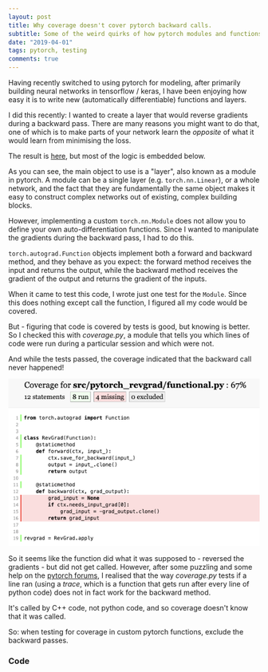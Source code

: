 ```yaml
---
layout: post
title: Why coverage doesn't cover pytorch backward calls.
subtitle: Some of the weird quirks of how pytorch modules and functions are called.
date: "2019-04-01"
tags: pytorch, testing
comments: true
---
```


Having recently switched to using pytorch for modeling, after primarily building
neural networks in tensorflow / keras, I have been enjoying how easy it is to
write new (automatically differentiable) functions and layers.

I did this recently: I wanted to create a layer that would reverse gradients
during a backward pass. There are many reasons you might want to do that, one of
which is to make parts of your network learn the _opposite_ of what it would
learn from minimising the loss.

The result is [here](https://github.com/janfreyberg/pytorch-revgrad), but most
of the logic is embedded below.

As you can see, the main object to use is a "layer", also known as a module in
pytorch. A module can be a single layer (e.g. `torch.nn.Linear`), or a whole
network, and the fact that they are fundamentally the same object makes it easy
to construct complex networks out of existing, complex building blocks.

However, implementing a custom `torch.nn.Module` does not allow you to define
your own auto-differentiation functions. Since I wanted to manipulate the
gradients during the backward pass, I had to do this.

`torch.autograd.Function` objects implement both a forward and backward method,
and they behave as you expect: the forward method receives the input and returns
the output, while the backward method receives the gradient of the output and
returns the gradient of the inputs.

When it came to test this code, I wrote just one test for the `Module`. Since
this does nothing except call the function, I figured all my code would be
covered.

But - figuring that code is covered by tests is good, but knowing is better. So
I checked this with _coverage.py_, a module that tells you which lines of code
were run during a particular session and which were not.

And while the tests passed, the coverage indicated that the backward call never
happened!

![coverage of torch custom function](/img/torch-coverage.png)

So it seems like the function did what it was supposed to - reversed the
gradients - but did not get called. However, after some puzzling and some help
on the [pytorch forums](https://discuss.pytorch.org/t/custom-autograd-function-backward-pass-not-called/9144/12?u=janfreyberg),
I realised that the way _coverage.py_ tests if a line ran (using a _trace_,
which is a function that gets run after every line of python code) does not in
fact work for the backward method.

It's called by C++ code, not python code, and so coverage doesn't know that it
was called.

So: when testing for coverage in custom pytorch functions, exclude the backward
passes.

### Code

<script src="https://gist.github.com/janfreyberg/9d7c47a4c59b8733b9af779718738849.js"></script>
